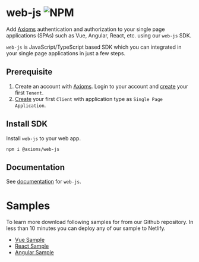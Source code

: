 # web-js ![NPM](https://img.shields.io/npm/v/@axioms/web-js?style=flat-square)
Add [Axioms](https://axioms.io)  authentication and authorization to your single page applications (SPAs) such as Vue, Angular, React, etc. using our `web-js` SDK.

`web-js` is JavaScript/TypeScript based SDK which you can integrated in your single page applications in just a few steps.

## Prerequisite
1. Create an account with [Axioms](https://axioms.io). Login to your account and [create](https://developer.axioms.io/docs/getting-started/tenant/index) your first `Tenent`.
2. [Create](https://developer.axioms.io/docs/getting-started/client/index) your first `Client` with application type as `Single Page Application`.

## Install SDK
Install `web-js` to your web app.

```
npm i @axioms/web-js
```

## Documentation

See [documentation](https://developer.axioms.io/docs/sdks-samples/use-with-spas/web-js) for `web-js`.

# Samples
To learn more download following samples for from our Github repository. In less than 10 minutes you can deploy any of our sample to Netlify.

* [Vue Sample](https://github.com/axioms-io/sample-vuejs)
* [React Sample](https://github.com/axioms-io/sample-react)
* [Angular Sample](https://github.com/axioms-io/sample-angular)
